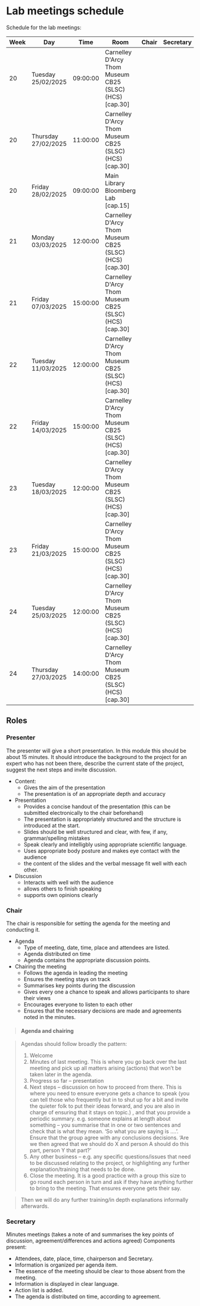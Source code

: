 # Lab meetings schedule

Schedule for the lab meetings:

Week | Day | Time | Room | Chair | Secretary |
---- | --- | ---- | ---- | ----- | --------- | 
20	|	Tuesday	25/02/2025	|	09:00:00	|	Carnelley D'Arcy Thom Museum CB25 (SLSC)  (HCS)  [cap.30]	|	|	|
20	|	Thursday	27/02/2025	|	11:00:00	|	Carnelley D'Arcy Thom Museum CB25 (SLSC)  (HCS)  [cap.30]	|	|	|
20	|	Friday	28/02/2025	|	09:00:00	|	Main Library Bloomberg Lab [cap.15]	|	|	|
21	|	Monday	03/03/2025	|	12:00:00	|	Carnelley D'Arcy Thom Museum CB25 (SLSC)  (HCS)  [cap.30]	|	|	|
21	|	Friday	07/03/2025	|	15:00:00	|	Carnelley D'Arcy Thom Museum CB25 (SLSC)  (HCS)  [cap.30]	|	|	|
22	|	Tuesday	11/03/2025	|	12:00:00	|	Carnelley D'Arcy Thom Museum CB25 (SLSC)  (HCS)  [cap.30]	|	|	|
22	|	Friday	14/03/2025	|	15:00:00	|	Carnelley D'Arcy Thom Museum CB25 (SLSC)  (HCS)  [cap.30]	|	|	|
23	|	Tuesday	18/03/2025	|	12:00:00	|	Carnelley D'Arcy Thom Museum CB25 (SLSC)  (HCS)  [cap.30]	|	|	|
23	|	Friday	21/03/2025	|	15:00:00	|	Carnelley D'Arcy Thom Museum CB25 (SLSC)  (HCS)  [cap.30]	|	|	|
24	|	Tuesday	25/03/2025	|	12:00:00	|	Carnelley D'Arcy Thom Museum CB25 (SLSC)  (HCS)  [cap.30]	|	|	|
24	|	Thursday	27/03/2025	|	14:00:00	|	Carnelley D'Arcy Thom Museum CB25 (SLSC)  (HCS)  [cap.30]	|	|	|



## Roles

### Presenter
The presenter will give a short presentation. In this module this should be about 15 minutes. It should introduce the background to the project for an expert who has not been there, describe the current state of the project, suggest the next steps and invite discussion.

* Content:
  * Gives the aim of the presentation
  * The presentation is of an appropriate depth and accuracy
* Presentation
  * Provides a concise handout of the presentation (this can be submitted electronically to the chair beforehand)
  * The presentation is appropriately structured and the structure is introduced at the start.
  * Slides should be well structured and clear, with few, if any, grammar/spelling mistakes
  * Speak clearly and intelligbly using appropriate scientific language.
  * Uses appropriate body posture and makes eye contact with the audience
  * the content of the slides and the verbal message fit well with each other.
* Discussion
  * Interacts with well with the audience
  * allows others to finish speaking
  * supports own opinions clearly

### Chair
The chair is responsible for setting the agenda for the meeting and conducting it.
* Agenda
  * Type of meeting, date, time, place and attendees are listed.
  * Agenda distributed on time
  * Agenda contains the appropriate discussion points.
* Chairing the meeting
  * Follows the agenda in leading the meeting
  * Ensures the meeting stays on track
  * Summarises key points during the discussion
  * Gives every one a chance to speak and allows participants to share their views
  * Encourages everyone to listen to each other
  * Ensures that the necessary decisions are made and agreements noted in the minutes.

> #### Agenda and chairing

> Agendas should follow broadly the pattern:
>
> 1.	Welcome
> 2.	Minutes of last meeting. This is where you go back over the  last meeting and pick up all matters arising (actions) that won’t be taken later in the agenda. 
> 3.	Progress so far – presentation
> 4.	Next steps – discussion on how to proceed from there. This is where you need to ensure everyone gets a chance to speak (you can tell those who frequently but in to shut up for a bit and invite the quieter folk to put their ideas forward, and you are also in charge of ensuring that it stays on topic.) , and that you provide a periodic summary. e.g. someone explains at length about something – you summarise that in one or two sentences and check that is what they mean. ‘So what you are saying is ....’. Ensure that the group agree with any conclusions decisions. ‘Are we then agreed that we should do X and person A should do this part, person Y that part?’
> 5.	Any other business – e.g. any specific questions/issues that need to be discussed relating to the project, or highlighting any further explanation/training that needs to be done. 
> 6.	Close the meeting. It is a good practice with a group this size to go round each person in turn and ask if they have anything further to bring to the meeting. That ensures everyone gets their say.

> Then we will do any further training/in depth explanations informally afterwards.

### Secretary
Minutes meetings (takes a note of and summarises the key points of discussion, agreement/differences and actions agreed)
Components present:
* Attendees, date, place, time, chairperson and Secretary.
* Information is organized per agenda item.
* The essence of the meeting should be clear to those absent from the meeting.
* Information is displayed in clear language.
* Action list is added.
* The agenda is distributed on time, according to agreement.

